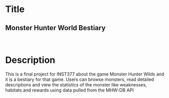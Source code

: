 <h1>Title</h1>
<h2>Monster Hunter World Bestiary</h2>

<br> 
<h1>Description</h1>

<p>This is a final project for INST377 about the game Monster Hunter Wilds and it is a bestiary for that game. Users can browse monsters, read detailed descriptions and view the statistics of the monster like weaknesses, habitats and rewards using data pulled from the MHW-DB API</p>
